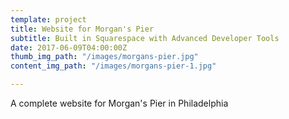 ```yaml
---
template: project
title: Website for Morgan's Pier
subtitle: Built in Squarespace with Advanced Developer Tools
date: 2017-06-09T04:00:00Z
thumb_img_path: "/images/morgans-pier.jpg"
content_img_path: "/images/morgans-pier-1.jpg"

---
```

A complete website for Morgan's Pier in Philadelphia